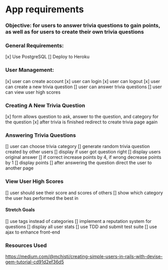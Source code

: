 # App requirements
### Objective: for users to answer trivia questions to gain points, as well as for users to create their own trivia questions

### General Requirements:
[x] Use PostgreSQL
[] Deploy to Heroku

### User Management:
[x] user can create account
[x] user can login
[x] user can logout
[x] user can create a new trivia question
[] user can answer trivia questions
[] user can view user high scores

### Creating A New Trivia Question
[x] form allows question to ask, answer to the question, and category for the question
[x] after trivia is finished redirect to create trivia page again

### Answering Trivia Questions
[] user can choose trivia category
[] generate random trivia question created by other users
[] display if user got question right
[] display users original answer
[] if correct increase points by 4, if wrong decrease points by 1
[] display points
[] after answering the question direct the user to another page

### View User High Scores
[] user should see their score and scores of others
[] show which category the user has performed the best in

#### Stretch Goals
[] use tags instead of categories
[] implement a reputation system for questions
[] display all user stats
[] use TDD and submit test suite
[] use ajax to enhance front-end

### Resources Used
https://medium.com/@mchisti/creating-simple-users-in-rails-with-devise-gem-tutorial-cd91d2ef36d5